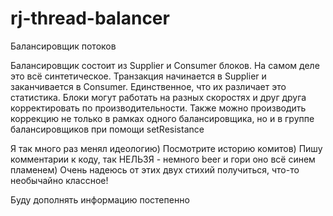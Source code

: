 # rj-thread-balancer
Балансировщик потоков

Балансировщик состоит из Supplier и Consumer блоков. На самом деле это всё синтетическое. 
Транзакция начинается в Supplier и заканчивается в Consumer. 
Единственное, что их различает это статистика. Блоки могут работать на разных скоростях и друг друга корректировать по производительности.
Также можно производить коррекцию не только в рамках одного балансировщика, но и в группе балансировщиков при помощи setResistance

Я так много раз менял идеологию) Посмотрите историю комитов) Пишу комментарии к коду, так НЕЛЬЗЯ - немного beer и гори оно всё синем пламенем)
Очень надеюсь от этих двух стихий получиться, что-то необычайно классное!

Буду дополнять информацию постепенно
